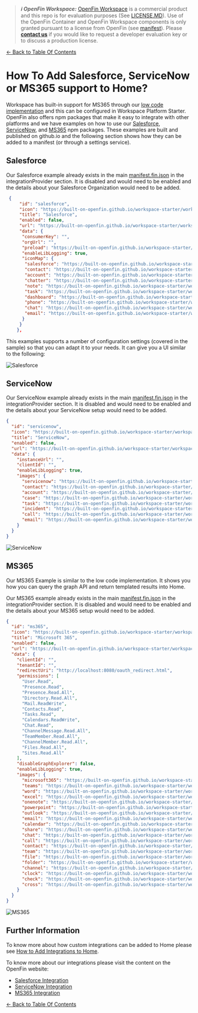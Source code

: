 > **_:information_source: OpenFin Workspace:_** [OpenFin Workspace](https://www.openfin.co/workspace/) is a commercial product and this repo is for evaluation purposes (See [LICENSE.MD](../LICENSE.MD)). Use of the OpenFin Container and OpenFin Workspace components is only granted pursuant to a license from OpenFin (see [manifest](../public/manifest.fin.json)). Please [**contact us**](https://www.openfin.co/workspace/poc/) if you would like to request a developer evaluation key or to discuss a production license.

[<- Back to Table Of Contents](../README.md)

# How To Add Salesforce, ServiceNow or MS365 support to Home?

Workspace has built-in support for MS365 through our [low code implementation](./how-to-setup-low-code-integrations.md) and this can be configured in Workspace Platform Starter. OpenFin also offers npm packages that make it easy to integrate with other platforms and we have examples on how to use our [Salesforce](../../integrate-with-salesforce/README.md), [ServiceNow](../../integrate-with-servicenow/README.md), and [MS365](../../integrate-with-ms365/README.md) npm packages. These examples are built and published on github.io and the following section shows how they can be added to a manifest (or through a settings service).

## Salesforce

Our Salesforce example already exists in the main [manifest.fin.json](../public/manifest.fin.json) in the integrationProvider section. It is disabled and would need to be enabled and the details about your Salesforce Organization would need to be added.

```json
 {
     "id": "salesforce",
     "icon": "https://built-on-openfin.github.io/workspace-starter/workspace/v17.2.0/integrate-with-salesforce/favicon.ico",
     "title": "Salesforce",
     "enabled": false,
     "url": "https://built-on-openfin.github.io/workspace-starter/workspace/v17.2.0/integrate-with-salesforce/js/modules/integrations/salesforce.bundle.js",
     "data": {
      "consumerKey": "",
      "orgUrl": "",
      "preload": "https://built-on-openfin.github.io/workspace-starter/workspace/v17.2.0/integrate-with-salesforce/js/preload.js",
      "enableLibLogging": true,
      "iconMap": {
       "salesforce": "https://built-on-openfin.github.io/workspace-starter/workspace/v17.2.0/integrate-with-salesforce/images/salesforce.svg",
       "contact": "https://built-on-openfin.github.io/workspace-starter/workspace/v17.2.0/integrate-with-salesforce/images/contact.svg",
       "account": "https://built-on-openfin.github.io/workspace-starter/workspace/v17.2.0/integrate-with-salesforce/images/account.svg",
       "chatter": "https://built-on-openfin.github.io/workspace-starter/workspace/v17.2.0/integrate-with-salesforce/images/chatter.svg",
       "note": "https://built-on-openfin.github.io/workspace-starter/workspace/v17.2.0/integrate-with-salesforce/images/note.svg",
       "task": "https://built-on-openfin.github.io/workspace-starter/workspace/v17.2.0/integrate-with-salesforce/images/task.svg",
       "dashboard": "https://built-on-openfin.github.io/workspace-starter/workspace/v17.2.0/integrate-with-salesforce/images/dashboard.svg",
       "phone": "https://built-on-openfin.github.io/workspace-starter/workspace/v17.2.0/integrate-with-salesforce/images/phone.svg",
       "chat": "https://built-on-openfin.github.io/workspace-starter/workspace/v17.2.0/integrate-with-salesforce/images/chat.svg",
       "email": "https://built-on-openfin.github.io/workspace-starter/workspace/v17.2.0/integrate-with-salesforce/images/email.svg"
      }
     }
    },
```

This examples supports a number of configuration settings (covered in the sample) so that you can adapt it to your needs. It can give you a UI similar to the following:

![Salesforce](./assets/home-salesforce.png)

## ServiceNow

Our ServiceNow example already exists in the main [manifest.fin.json](../public/manifest.fin.json) in the integrationProvider section. It is disabled and would need to be enabled and the details about your ServiceNow setup would need to be added.

```json
{
  "id": "servicenow",
  "icon": "https://built-on-openfin.github.io/workspace-starter/workspace/v17.2.0/integrate-with-servicenow/favicon.ico",
  "title": "ServiceNow",
  "enabled": false,
  "url": "https://built-on-openfin.github.io/workspace-starter/workspace/v17.2.0/integrate-with-servicenow/js/integrations/servicenow.bundle.js",
  "data": {
    "instanceUrl": "",
    "clientId": "",
    "enableLibLogging": true,
    "images": {
      "servicenow": "https://built-on-openfin.github.io/workspace-starter/workspace/v17.2.0/integrate-with-servicenow/images/apps/servicenow.svg",
      "contact": "https://built-on-openfin.github.io/workspace-starter/workspace/v17.2.0/integrate-with-servicenow/images/types/contact.svg",
      "account": "https://built-on-openfin.github.io/workspace-starter/workspace/v17.2.0/integrate-with-servicenow/images/types/account.svg",
      "case": "https://built-on-openfin.github.io/workspace-starter/workspace/v17.2.0/integrate-with-servicenow/images/types/case.svg",
      "task": "https://built-on-openfin.github.io/workspace-starter/workspace/v17.2.0/integrate-with-servicenow/images/types/task.svg",
      "incident": "https://built-on-openfin.github.io/workspace-starter/workspace/v17.2.0/integrate-with-servicenow/images/types/incident.svg",
      "call": "https://built-on-openfin.github.io/workspace-starter/workspace/v17.2.0/integrate-with-servicenow/images/icons/call.svg",
      "email": "https://built-on-openfin.github.io/workspace-starter/workspace/v17.2.0/integrate-with-servicenow/images/icons/email.svg"
    }
  }
}
```

![ServiceNow](./assets/home-servicenow.png)

## MS365

Our MS365 Example is similar to the low code implementation. It shows you how you can query the graph API and return templated results into Home.

Our MS365 example already exists in the main [manifest.fin.json](../public/manifest.fin.json) in the integrationProvider section. It is disabled and would need to be enabled and the details about your MS365 setup would need to be added.

```json
{
  "id": "ms365",
  "icon": "https://built-on-openfin.github.io/workspace-starter/workspace/v17.2.0/integrate-with-ms365/favicon.ico",
  "title": "Microsoft 365",
  "enabled": false,
  "url": "https://built-on-openfin.github.io/workspace-starter/workspace/v17.2.0/integrate-with-ms365/js/integrations/ms365.bundle.js",
  "data": {
    "clientId": "",
    "tenantId": "",
    "redirectUri": "http://localhost:8080/oauth_redirect.html",
    "permissions": [
      "User.Read",
      "Presence.Read",
      "Presence.Read.All",
      "Directory.Read.All",
      "Mail.ReadWrite",
      "Contacts.Read",
      "Tasks.Read",
      "Calendars.ReadWrite",
      "Chat.Read",
      "ChannelMessage.Read.All",
      "TeamMember.Read.All",
      "ChannelMember.Read.All",
      "Files.Read.All",
      "Sites.Read.All"
    ],
    "disableGraphExplorer": false,
    "enableLibLogging": true,
    "images": {
      "microsoft365": "https://built-on-openfin.github.io/workspace-starter/workspace/v17.2.0/integrate-with-ms365/images/apps/microsoft365.svg",
      "teams": "https://built-on-openfin.github.io/workspace-starter/workspace/v17.2.0/integrate-with-ms365/images/apps/teams.svg",
      "word": "https://built-on-openfin.github.io/workspace-starter/workspace/v17.2.0/integrate-with-ms365/images/apps/word.svg",
      "excel": "https://built-on-openfin.github.io/workspace-starter/workspace/v17.2.0/integrate-with-ms365/images/apps/excel.svg",
      "onenote": "https://built-on-openfin.github.io/workspace-starter/workspace/v17.2.0/integrate-with-ms365/images/apps/onenote.svg",
      "powerpoint": "https://built-on-openfin.github.io/workspace-starter/workspace/v17.2.0/integrate-with-ms365/images/apps/powerpoint.svg",
      "outlook": "https://built-on-openfin.github.io/workspace-starter/workspace/v17.2.0/integrate-with-ms365/images/apps/outlook-mail.svg",
      "email": "https://built-on-openfin.github.io/workspace-starter/workspace/v17.2.0/integrate-with-ms365/images/icons/email.svg",
      "calendar": "https://built-on-openfin.github.io/workspace-starter/workspace/v17.2.0/integrate-with-ms365/images/icons/calendar.svg",
      "share": "https://built-on-openfin.github.io/workspace-starter/workspace/v17.2.0/integrate-with-ms365/images/icons/share.svg",
      "chat": "https://built-on-openfin.github.io/workspace-starter/workspace/v17.2.0/integrate-with-ms365/images/icons/chat.svg",
      "call": "https://built-on-openfin.github.io/workspace-starter/workspace/v17.2.0/integrate-with-ms365/images/icons/call.svg",
      "contact": "https://built-on-openfin.github.io/workspace-starter/workspace/v17.2.0/integrate-with-ms365/images/icons/contact.svg",
      "team": "https://built-on-openfin.github.io/workspace-starter/workspace/v17.2.0/integrate-with-ms365/images/icons/team.svg",
      "file": "https://built-on-openfin.github.io/workspace-starter/workspace/v17.2.0/integrate-with-ms365/images/icons/file.svg",
      "folder": "https://built-on-openfin.github.io/workspace-starter/workspace/v17.2.0/integrate-with-ms365/images/icons/folder.svg",
      "channel": "https://built-on-openfin.github.io/workspace-starter/workspace/v17.2.0/integrate-with-ms365/images/icons/channel.svg",
      "clock": "https://built-on-openfin.github.io/workspace-starter/workspace/v17.2.0/integrate-with-ms365/images/icons/clock.svg",
      "check": "https://built-on-openfin.github.io/workspace-starter/workspace/v17.2.0/integrate-with-ms365/images/icons/check.svg",
      "cross": "https://built-on-openfin.github.io/workspace-starter/workspace/v17.2.0/integrate-with-ms365/images/icons/cross.svg"
    }
  }
}
```

![MS365](./assets/home-ms365.png)

## Further Information

To know more about how custom integrations can be added to Home please see [How to Add Integrations to Home](./how-to-add-integrations-to-home.md).

To know more about our integrations please visit the content on the OpenFin website:

- [Salesforce Integration](https://developers.openfin.co/of-docs/docs/salesforce-integration)
- [ServiceNow Integration](https://developers.openfin.co/of-docs/docs/servicenow-integration)
- [MS365 Integration](https://developers.openfin.co/of-docs/docs/ms365-integration)

[<- Back to Table Of Contents](../README.md)

